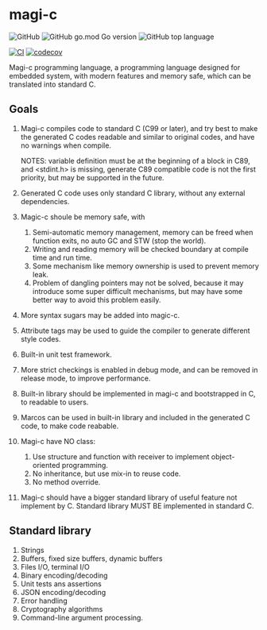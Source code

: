 magi-c
======

![GitHub](https://img.shields.io/github/license/flily/magi-c)
![GitHub go.mod Go version](https://img.shields.io/github/go-mod/go-version/flily/magi-c)
![GitHub top language](https://img.shields.io/github/languages/top/flily/magi-c)

[![CI](https://github.com/flily/magi-c/actions/workflows/ci.yaml/badge.svg)](https://github.com/flily/magi-c/actions/workflows/ci.yaml)
[![codecov](https://codecov.io/gh/flily/magi-c/graph/badge.svg?token=Fo40DMNyZr)](https://codecov.io/gh/flily/magi-c)


Magi-c programming language, a programming language designed for embedded system, with modern
features and memory safe, which can be translated into standard C.

Goals
-----

1. Magi-c compiles code to standard C (C99 or later), and try best to make the generated C codes
    readable and similar to original codes, and have no warnings when compile.

    NOTES: variable definition must be at the beginning of a block in C89, and <stdint.h> is missing,
    generate C89 compatible code is not the first priority, but may be supported in the future.

2. Generated C code uses only standard C library, without any external dependencies.
3. Magic-c shoule be memory safe, with
    1. Semi-automatic memory management, memory can be freed when function exits, no auto GC and STW (stop the world).
    2. Writing and reading memory will be checked boundary at compile time and run time.
    3. Some mechanism like memory ownership is used to prevent memory leak.
    4. Problem of dangling pointers may not be solved, because it may introduce some super difficult
       mechanisms, but may have some better way to avoid this problem easily.
4. More syntax sugars may be added into magic-c.
5. Attribute tags may be used to guide the compiler to generate different style codes.
6. Built-in unit test framework.
7. More strict checkings is enabled in debug mode, and can be removed in release mode, to
   improve performance.
8. Built-in library should be implemented in magi-c and bootstrapped in C, to readable to users.
9. Marcos can be used in built-in library and included in the generated C code, to make code reabable.
10. Magi-c have NO class:
    1. Use structure and function with receiver to implement object-oriented programming.
    2. No inheritance, but use mix-in to reuse code.
    3. No method override.
11. Magi-c should have a bigger standard library of useful feature not implement by C. Standard
    library MUST BE implemented in standard C.


Standard library
----------------

1. Strings
2. Buffers, fixed size buffers, dynamic buffers
3. Files I/O, terminal I/O
4. Binary encoding/decoding
5. Unit tests ans assertions
6. JSON encoding/decoding
7. Error handling
8. Cryptography algorithms
9. Command-line argument processing.

